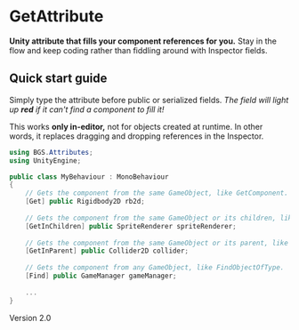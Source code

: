 # GetAttribute
**Unity attribute that fills your component references for you.**
Stay in the flow and keep coding rather than fiddling around with Inspector fields.

## Quick start guide
Simply type the attribute before public or serialized fields. _The field will light up **red** if it can't find a component to fill it!_

This works **only in-editor,** not for objects created at runtime. In other words, it replaces dragging and dropping references in the Inspector.

```c#
using BGS.Attributes;
using UnityEngine;

public class MyBehaviour : MonoBehaviour
{
    // Gets the component from the same GameObject, like GetComponent.
    [Get] public Rigidbody2D rb2d;
    
    // Gets the component from the same GameObject or its children, like GetComponentInChildren.
    [GetInChildren] public SpriteRenderer spriteRenderer;
    
    // Gets the component from the same GameObject or its parent, like GetComponentInParent.
    [GetInParent] public Collider2D collider;
    
    // Gets the component from any GameObject, like FindObjectOfType.
    [Find] public GameManager gameManager;
    
    ...
}
```

Version 2.0
